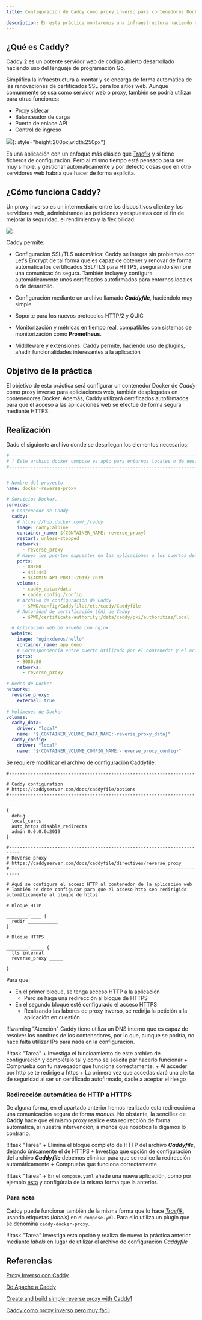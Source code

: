 ```yaml
---
title: Configuración de Caddy como proxy inverso para contenedores Docker

description: En esta práctica montaremos una infraestructura haciendo uso de Caddy, que actuará como proxy inverso de varios contenedores. Es una práctica alternativa a la que ya hemos visto con Traefik. Práctica SAD, Seguretat i alta disponibilitat, Seguridad y alta disponibilidad.
---
```


## ¿Qué es Caddy?
Caddy 2 es un potente servidor web de código abierto desarrollado haciendo uso del lenguaje de programación Go.

Simplifica la infraestructura a montar y se encarga de forma automática de las renovaciones de certificados SSL para los sitios web. Aunque comunmente se usa como servidor web o proxy, también se podría utilizar para otras funciones:

+ Proxy sidecar
+ Balanceador de carga
+ Puerta de enlace API
+ Control de ingreso 


![](./img/ff87f3ea930883f5a802c0e04d43f8b743d0ab89.png){: style="height:200px;width:250px"}


Es una aplicación con un enfoque más clásico que [Traefik](https://raul-profesor.github.io/SAD/proxy-traefik/) y sí tiene ficheros de configuración. Pero al mismo tiempo está pensado para ser muy simple, y gestionar automáticamente y por defecto cosas que en otro servidores web habría que hacer de forma explícita.

## ¿Cómo funciona Caddy?

Un proxy inverso es un intermediario entre los dispositivos cliente y los servidores web, administrando las peticiones y respuestas con el fin de mejorar la seguridad, el rendimiento y la flexibilidad.

![](./img/revproxy.png) 

Caddy permite:

+ Configuración SSL/TLS automática: Caddy se integra sin problemas con Let's Encrypt de tal forma que es capaz de obtener y renovar de forma automática los certificados SSL/TLS para HTTPS, asegurando siempre una comunicación segura.
    También incluye y configura automáticamente unos certificados autofirmados para entornos locales o de desarrollo.

+ Configuración mediante un archivo llamado ***Caddyfile***, haciéndolo muy simple.
+ Soporte para los nuevos protocolos HTTP/2 y QUIC 
+ Monitorización y métricas en tiempo real, compatibles con sistemas de monitorización como **Prometheus**.
+ Middleware y extensiones: Caddy permite, haciendo uso de plugins, añadir funcionalidades interesantes a la aplicación


## Objetivo de la práctica

El objetivo de esta práctica será configurar un contenedor Docker de *Caddy* como proxy inverso para apliciaciones web, también desplegadas en contenedores Docker. Además, Caddy utilizará certificados autofirmados para que el acceso a las aplicaciones web se efectúe de forma segura mediante HTTPS.

## Realización

Dado el siguiente archivo donde se despliegan los elementos necesarios:

```yaml title="compose.yaml"
#-----------------------------------------------------------------------------------------------
# ! Este archivo docker compose es apto para entornos locales o de desarrollo, no de producción. 
#-----------------------------------------------------------------------------------------------


# Nombre del proyecto
name: docker-reverse-proxy

# Servicios Docker.
services:
  # Contenedor de Caddy
  caddy:
    # https://hub.docker.com/_/caddy
    image: caddy:alpine
    container_name: ${CONTAINER_NAME:-reverse_proxy}
    restart: unless-stopped
    networks:
      - reverse_proxy
    # Mapea los puertos expuestos en las aplicaciones a los puertos del host o máquina anfitrión
    ports:
      - 80:80
      - 443:443
      - ${ADMIN_API_PORT:-2019}:2019
    volumes:
      - caddy_data:/data
      - caddy_config:/config
    # Archivo de configuración de Caddy
      - $PWD/config/Caddyfile:/etc/caddy/Caddyfile
    # Autoridad de certificación (CA) de Caddy
      - $PWD/certificate-authority:/data/caddy/pki/authorities/local

  # Aplicación web de prueba con nginx
  website:
    image: "nginxdemos/hello"
    container_name: app_demo
    # Correspondencia entre puerto utilizado por el contenedor y el accesible desde el anfitrión
    ports:
    - 8080:80
    networks:
      - reverse_proxy

# Redes de Docker
networks:
  reverse_proxy:
    external: true
      
# Volúmenes de Docker
volumes:
  caddy_data:
    driver: "local"
    name: "${CONTAINER_VOLUME_DATA_NAME:-reverse_proxy_data}"
  caddy_config:
    driver: "local"
    name: "${CONTAINER_VOLUME_CONFIG_NAME:-reverse_proxy_config}"
```

Se requiere modificar el archivo de configuración Caddyfile:

```linuxconf
#--------------------------------------------------------------------------
# Caddy configuration
# https://caddyserver.com/docs/caddyfile/options
#--------------------------------------------------------------------------

{
  debug
  local_certs
  auto_https disable_redirects
  admin 0.0.0.0:2019
}

#--------------------------------------------------------------------------
# Reverse proxy
# https://caddyserver.com/docs/caddyfile/directives/reverse_proxy
#--------------------------------------------------------------------------

# Aquí se configura el acceso HTTP al contenedor de la aplicación web
# También se debe configurar para que el acceso http sea redirigido automáticamente al bloque de https

# Bloque HTTP

________:____ {
  redir ___________
}

# Bloque HTTPS

________:_____ {
  tls internal
  reverse_proxy _____

}

```

Para que:

+ En el primer bloque, se tenga acceso HTTP a la aplicación
    +  Pero se haga una redirección al bloque de HTTPS
+ En el segundo bloque esté configurado el acceso HTTPS
    + Realizando las labores de proxy inverso, se redirija la petición a la aplicación en cuestión

!!!warning "Atención"
    Caddy tiene utiliza un DNS interno que es capaz de resolver los nombres de los contenedores, por lo que, aunque se podría, no hace falta utilizar IPs para nada en la configuración.

!!!task "Tarea"
    + Investiga el funcioamiento de este archivo de configuración y complétalo tal y como se solicita par hacerlo funcionar
    + Comprueba con tu navegador que funciona correctamente:
        + Al acceder por http se te redirige a https
        + La primera vez que accedas dará una alerta de seguridad al ser un certificado autofirmado, dadle a aceptar el riesgo 

### Redirección automática de HTTP a HTTPS

De alguna forma, en el apartado anterior hemos realizado esta redirección a una comunicación segura de forma *manual*. No obstante, la sencillez de **Caddy** hace que el mismo proxy realice esta redirección de forma automática, si nuestra intervención, a menos que nosotros le digamos lo contrario.

!!!task "Tarea"
    + Elimina el bloque completo de HTTP del archivo ***Caddyfile***, dejando únicamente el de HTTPS
    + Investiga que opción de configuración del archivo ***Caddyfile*** debemos eliminar para que se realice la redirección automáticamente
    + Comprueba que funciona correctamente

!!!task "Tarea"
    + En el `compose.yaml` añade una nueva aplicación, como por ejemplo [esta](https://github.com/dennisMeeQ/juice-shop) y configúrala de la misma forma que la anterior.


### Para nota

Caddy puede funcionar también de la misma forma que lo hace [*Traefik*](https://raul-profesor.github.io/SAD/proxy-traefik/), usando etiquetas (*labels*) en el `compose.yml`. Para ello utiliza un plugin que se denomina `caddy-docker-proxy`.

!!!task "Tarea"
    Investiga esta opción y realiza de nuevo la práctica anterior mediante *labels* en lugar de utilizar el archivo de configuración *Caddyfile*


## Referencias

[Proxy Inverso con Caddy](https://ugeek.github.io/blog/post/2021-02-19-proxy-inverso-con-caddy.html)

[De Apache a Caddy](https://nosoyvagosoyeficiente.wordpress.com/2022/05/23/de-apache-a-caddy/)

[Create and build simple reverse proxy with Caddy1](https://alexhost.com/trust-and-security/create-and-build-simple-reverse-proxy-with-caddy1/)

[Caddy como proxy inverso pero muy fácil](https://atareao.es/tutorial/self-hosted/caddy-como-proxy-inverso-pero-muy-facil/)
